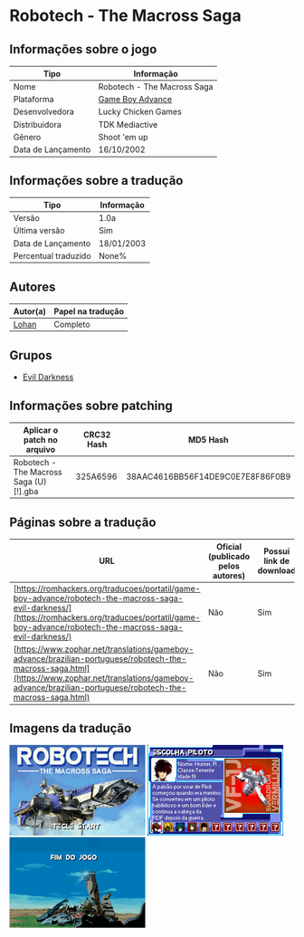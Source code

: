 # Robotech - The Macross Saga

## Informações sobre o jogo

| Tipo | Informação |
| ----------- | ----------- |
| Nome | Robotech \- The Macross Saga |
| Plataforma | [Game Boy Advance](../) |
| Desenvolvedora | Lucky Chicken Games |
| Distribuidora | TDK Mediactive |
| Gênero | Shoot 'em up |
| Data de Lançamento | 16/10/2002 |

## Informações sobre a tradução

| Tipo | Informação |
| ----------- | ----------- |
| Versão | 1\.0a |
| Última versão | Sim |
| Data de Lançamento | 18/01/2003 |
| Percentual traduzido | None% |

## Autores

| Autor(a) | Papel na tradução |
| ----------- | ----------- |
| [Lohan](../../../autores/lohan/) | Completo |

## Grupos

* [Evil Darkness](../../../grupos/evil-darkness/)

## Informações sobre patching

| Aplicar o patch no arquivo | CRC32 Hash | MD5 Hash |
| ----------- | ----------- | ----------- |
| Robotech \- The Macross Saga \(U\) \[\!\]\.gba | 325A6596 | 38AAC4616BB56F14DE9C0E7E8F86F0B9 |

## Páginas sobre a tradução

| URL | Oficial (publicado pelos autores) | Possuí link de download |
| ----------- | ----------- | ----------- |
| [https://romhackers.org/traducoes/portatil/game-boy-advance/robotech-the-macross-saga-evil-darkness/](https://romhackers.org/traducoes/portatil/game-boy-advance/robotech-the-macross-saga-evil-darkness/) | Não | Sim |
| [https://www.zophar.net/translations/gameboy-advance/brazilian-portuguese/robotech-the-macross-saga.html](https://www.zophar.net/translations/gameboy-advance/brazilian-portuguese/robotech-the-macross-saga.html) | Não | Sim |

## Imagens da tradução

![Imagem de exemplo da tradução 1](1.png)
![Imagem de exemplo da tradução 2](2.png)
![Imagem de exemplo da tradução 3](3.png)